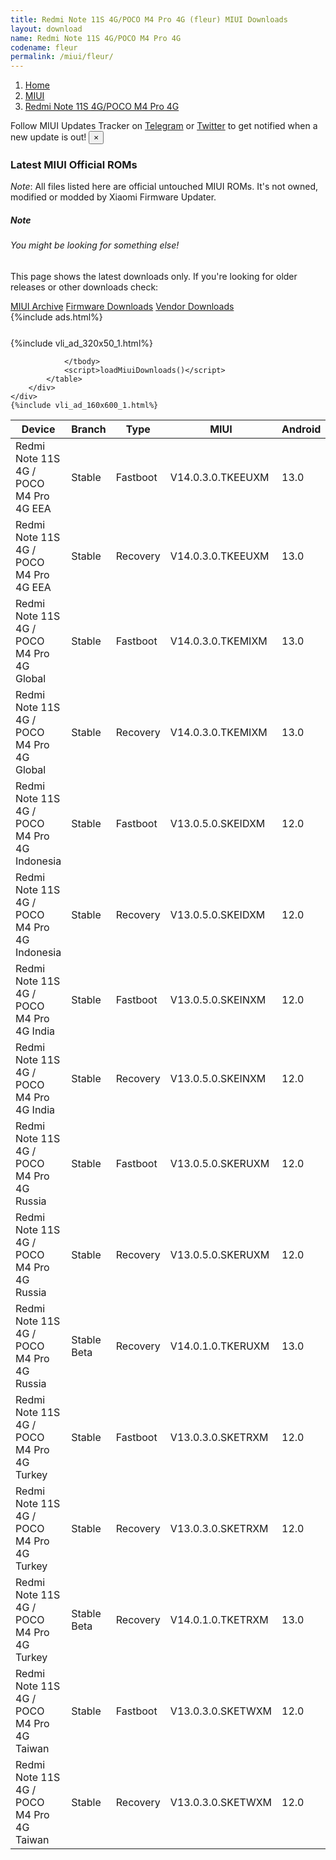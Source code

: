 ```yaml
---
title: Redmi Note 11S 4G/POCO M4 Pro 4G (fleur) MIUI Downloads
layout: download
name: Redmi Note 11S 4G/POCO M4 Pro 4G
codename: fleur
permalink: /miui/fleur/
---
```

<nav aria-label="breadcrumb">
    <ol class="breadcrumb">
        <li class="breadcrumb-item"><a href="/">Home</a></li>
        <li class="breadcrumb-item"><a href="/miui/">MIUI</a></li>
        <li class="breadcrumb-item active" aria-current="page"><a href="/miui/fleur/">Redmi Note 11S 4G/POCO M4 Pro 4G</a></li>
    </ol>
</nav>
<div class="alert alert-primary alert-dismissible fade show" role="alert">
    Follow MIUI Updates Tracker on <a href="https://t.me/MIUIUpdatesTracker" class="alert-link">Telegram</a>
     or <a href="https://twitter.com/MiFwUpdater" class="alert-link">Twitter</a> to get notified when a new update is out!
    <button type="button" class="close" data-dismiss="alert" aria-label="Close">
        <span aria-hidden="true">&times;</span>
    </button>
</div>

### Latest MIUI Official ROMs
*Note*: All files listed here are official untouched MIUI ROMs. It's not owned, modified or modded by Xiaomi Firmware Updater.
<div class="card">
  <div class="card-body">
    <h5 class="card-title">Note</h5>
    <h6 class="card-subtitle mb-2 text-muted">You might be looking for something else!</h6>
    <p class="card-text">This page shows the latest downloads only.
     If you're looking for older releases or other downloads check:</p>
    <a href="/archive/miui/fleur/" class="card-link">MIUI Archive</a>
    <a href="/firmware/fleur/" class="card-link">Firmware Downloads</a>
    <a href="/vendor/fleur/" class="card-link">Vendor Downloads</a>
  </div>
</div>
{%include ads.html%}
<div class="row justify-content-center">
    <div class="col-10">
        <div class="table-responsive-md" style="margin-top: 25px;">
            {%include vli_ad_320x50_1.html%}
            <table id="miui" class="display dt-responsive nowrap compact table table-striped table-hover table-sm">
                <thead class="thead-dark">
                    <tr>
                        <th data-ref="device">Device</th>
                        <th data-ref="branch">Branch</th>
                        <th data-ref="type">Type</th>
                        <th data-ref="miui">MIUI</th>
                        <th data-ref="android">Android</th>
                        <th data-ref="size">Size</th>
                        <th data-ref="size">Date</th>
                        <th data-ref="link">Link</th>
                    </tr>
                </thead>
                <tbody>
                <tr><td>Redmi Note 11S 4G / POCO M4 Pro 4G EEA</td><td>Stable</td><td>Fastboot</td><td>V14.0.3.0.TKEEUXM</td><td>13.0</td><td>6.4 GB</td><td>2023-05-22</td><td><a href="/miui/fleur/stable/V14.0.3.0.TKEEUXM/">Download</a></td></tr>
<tr><td>Redmi Note 11S 4G / POCO M4 Pro 4G EEA</td><td>Stable</td><td>Recovery</td><td>V14.0.3.0.TKEEUXM</td><td>13.0</td><td>3.7 GB</td><td>2023-05-26</td><td><a href="/miui/fleur/stable/V14.0.3.0.TKEEUXM/">Download</a></td></tr>
<tr><td>Redmi Note 11S 4G / POCO M4 Pro 4G Global</td><td>Stable</td><td>Fastboot</td><td>V14.0.3.0.TKEMIXM</td><td>13.0</td><td>6.8 GB</td><td>2023-05-25</td><td><a href="/miui/fleur/stable/V14.0.3.0.TKEMIXM/">Download</a></td></tr>
<tr><td>Redmi Note 11S 4G / POCO M4 Pro 4G Global</td><td>Stable</td><td>Recovery</td><td>V14.0.3.0.TKEMIXM</td><td>13.0</td><td>3.8 GB</td><td>2023-06-02</td><td><a href="/miui/fleur/stable/V14.0.3.0.TKEMIXM/">Download</a></td></tr>
<tr><td>Redmi Note 11S 4G / POCO M4 Pro 4G Indonesia</td><td>Stable</td><td>Fastboot</td><td>V13.0.5.0.SKEIDXM</td><td>12.0</td><td>5.9 GB</td><td>2023-05-06</td><td><a href="/miui/fleur/stable/V13.0.5.0.SKEIDXM/">Download</a></td></tr>
<tr><td>Redmi Note 11S 4G / POCO M4 Pro 4G Indonesia</td><td>Stable</td><td>Recovery</td><td>V13.0.5.0.SKEIDXM</td><td>12.0</td><td>3.1 GB</td><td>2023-05-11</td><td><a href="/miui/fleur/stable/V13.0.5.0.SKEIDXM/">Download</a></td></tr>
<tr><td>Redmi Note 11S 4G / POCO M4 Pro 4G India</td><td>Stable</td><td>Fastboot</td><td>V13.0.5.0.SKEINXM</td><td>12.0</td><td>4.9 GB</td><td>2023-05-04</td><td><a href="/miui/fleur/stable/V13.0.5.0.SKEINXM/">Download</a></td></tr>
<tr><td>Redmi Note 11S 4G / POCO M4 Pro 4G India</td><td>Stable</td><td>Recovery</td><td>V13.0.5.0.SKEINXM</td><td>12.0</td><td>3.1 GB</td><td>2023-05-11</td><td><a href="/miui/fleur/stable/V13.0.5.0.SKEINXM/">Download</a></td></tr>
<tr><td>Redmi Note 11S 4G / POCO M4 Pro 4G Russia</td><td>Stable</td><td>Fastboot</td><td>V13.0.5.0.SKERUXM</td><td>12.0</td><td>5.8 GB</td><td>2023-03-06</td><td><a href="/miui/fleur/stable/V13.0.5.0.SKERUXM/">Download</a></td></tr>
<tr><td>Redmi Note 11S 4G / POCO M4 Pro 4G Russia</td><td>Stable</td><td>Recovery</td><td>V13.0.5.0.SKERUXM</td><td>12.0</td><td>3.1 GB</td><td>2023-03-14</td><td><a href="/miui/fleur/stable/V13.0.5.0.SKERUXM/">Download</a></td></tr>
<tr><td>Redmi Note 11S 4G / POCO M4 Pro 4G Russia</td><td>Stable Beta</td><td>Recovery</td><td>V14.0.1.0.TKERUXM</td><td>13.0</td><td>3.7 GB</td><td>2023-06-15</td><td><a href="/miui/fleur/stable beta/V14.0.1.0.TKERUXM/">Download</a></td></tr>
<tr><td>Redmi Note 11S 4G / POCO M4 Pro 4G Turkey</td><td>Stable</td><td>Fastboot</td><td>V13.0.3.0.SKETRXM</td><td>12.0</td><td>5.7 GB</td><td>2023-03-06</td><td><a href="/miui/fleur/stable/V13.0.3.0.SKETRXM/">Download</a></td></tr>
<tr><td>Redmi Note 11S 4G / POCO M4 Pro 4G Turkey</td><td>Stable</td><td>Recovery</td><td>V13.0.3.0.SKETRXM</td><td>12.0</td><td>3.1 GB</td><td>2023-03-20</td><td><a href="/miui/fleur/stable/V13.0.3.0.SKETRXM/">Download</a></td></tr>
<tr><td>Redmi Note 11S 4G / POCO M4 Pro 4G Turkey</td><td>Stable Beta</td><td>Recovery</td><td>V14.0.1.0.TKETRXM</td><td>13.0</td><td>3.7 GB</td><td>2023-06-21</td><td><a href="/miui/fleur/stable beta/V14.0.1.0.TKETRXM/">Download</a></td></tr>
<tr><td>Redmi Note 11S 4G / POCO M4 Pro 4G Taiwan</td><td>Stable</td><td>Fastboot</td><td>V13.0.3.0.SKETWXM</td><td>12.0</td><td>4.9 GB</td><td>2022-09-15</td><td><a href="/miui/fleur/stable/V13.0.3.0.SKETWXM/">Download</a></td></tr>
<tr><td>Redmi Note 11S 4G / POCO M4 Pro 4G Taiwan</td><td>Stable</td><td>Recovery</td><td>V13.0.3.0.SKETWXM</td><td>12.0</td><td>3.0 GB</td><td>2022-09-21</td><td><a href="/miui/fleur/stable/V13.0.3.0.SKETWXM/">Download</a></td></tr>

                </tbody>
                <script>loadMiuiDownloads()</script>
            </table>
        </div>
    </div>
    {%include vli_ad_160x600_1.html%}
</div>
